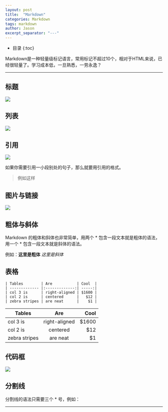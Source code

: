 ```yaml
---
layout: post
title:  "Markdown"
categories: Markdown
tags: markdown
author: Jason
excerpt_separator: "---"
---
```


* 目录
{:toc}

Markdown是一种轻量级标记语言，常用标记不超过10个，相对于HTML来说，已经很轻量了。学习成本低，一旦熟悉，一劳永逸？

---

## 标题
![](https://ww1.sinaimg.cn/large/6aee7dbbgw1effeaclhiyj20eh09cwez.jpg)

## 列表
![](https://ww4.sinaimg.cn/large/6aee7dbbgw1effew5aftij20d80bz3yw.jpg)

## 引用
![](https://ww3.sinaimg.cn/large/6aee7dbbgw1effezhonxlj20e009c3yu.jpg)

如果你需要引用一小段别处的句子，那么就要用引用的格式。
>例如这样

## 图片与链接
![](https://ww2.sinaimg.cn/large/6aee7dbbgw1efffa67voyj20ix0ctq3n.jpg)

## 粗体与斜体

Markdown 的粗体和斜体也非常简单，用两个 * 包含一段文本就是粗体的语法，用一个 * 包含一段文本就是斜体的语法。

例如：**这里是粗体** *这里是斜体*

## 表格
```
| Tables        | Are           | Cool  |
| ------------- |:-------------:| -----:|
| col 3 is      | right-aligned | $1600 |
| col 2 is      | centered      |   $12 |
| zebra stripes | are neat      |    $1 |
```

| Tables        | Are           | Cool  |
| ------------- |:-------------:| -----:|
| col 3 is      | right-aligned | $1600 |
| col 2 is      | centered      |   $12 |
| zebra stripes | are neat      |    $1 |

## 代码框
![](https://ww3.sinaimg.cn/large/6aee7dbbgw1effg1lsa97j20lt0a8dgs.jpg)
## 分割线
分割线的语法只需要三个 * 号，例如：

***

